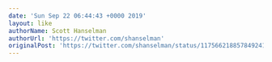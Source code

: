 ```yaml
---
date: 'Sun Sep 22 06:44:43 +0000 2019'
layout: like
authorName: Scott Hanselman
authorUrl: 'https://twitter.com/shanselman'
originalPost: 'https://twitter.com/shanselman/status/1175662188578492416'
---
```

